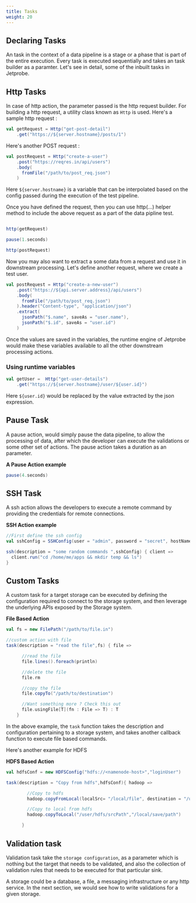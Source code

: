 ```yaml
---
title: Tasks
weight: 20
---
```


## Declaring Tasks

An task in the context of a data pipeline is a stage or a phase that is part of the entire execution. Every task is executed sequentially and takes an task builder
as a paramter. Let's see in detail, some of the inbuilt tasks in Jetprobe.

## Http Tasks

In case of http action, the parameter passed is the http request builder. For building a http request, a utility class known as `Http` is used. Here's a sample http request :

```scala
val getRequest = Http("get-post-detail")
    .get("https://${server.hostname}/posts/1")
```

Here's another POST request :

```scala
val postRequest = Http("create-a-user")
    .post("https://reqres.in/api/users")
    .body(
      fromFile("/path/to/post_req.json")
    )
```

Here `${server.hostname}` is a variable that can be interpolated based on the config passed during the execution of the test pipeline.

Once you have defined the request, then you can use http(...) helper method to include the above request as a part of the data pipline test.

```Scala

http(getRequest)

pause(1.seconds)

http(postRequest)
```

Now you may also want to extract a some data from a request and use it in downstream processing.
Let's define another request, where we create a test user.

```scala
val postRequest = Http("create-a-new-user")
    .post("https://${api.server.address}/api/users")
    .body(
      fromFile("/path/to/post_req.json")
    ).header("Content-type", "application/json")
    .extract(
      jsonPath("$.name", saveAs = "user.name"),
      jsonPath("$.id", saveAs = "user.id")
    )
```

Once the values are saved in the variables, the runtime engine of Jetprobe would make these variables available to all the other downstream processing actions.

### Using runtime variables
```Scala
val getUser =  Http("get-user-details")
    .get("https://${server.hostname}/user/${user.id}")
```

Here `${user.id}` would be replaced by the value extracted by the json expression.

## Pause Task

A pause action, would simply pause the data pipeline, to allow the processing of data, after which the developer can execute the validations or some other set of actions.
The pause action takes a duration as an parameter.

**A Pause Action example**
```scala
pause(4.seconds)
```

## SSH Task

A ssh action allows the developers to execute a remote command by providing the credentials for remote connections.

**SSH Action example**

```scala
//First define the ssh config
val sshConfig = SSHConfig(user = "admin", password = "secret", hostName = "xx.xx.xx.xx")

ssh(description = "some random commands ",sshConfig) { client =>
  client.run("cd /home/me/apps && mkdir temp && ls")
}

```

## Custom Tasks

A custom task for a target storage can be executed by defining the configuration required to connect to the storage system, and
then leverage the underlying APIs exposed by the Storage system.

**File Based Action**
```scala
val fs = new FilePath("/path/to/file.in")

//custom action with file
task(description = "read the file",fs) { file =>

      //read the file
      file.lines().foreach(println)

      //delete the file
      file.rm

      //copy the file
      file.copyTo("/path/to/destination")

      //Want something more ? Check this out
      file.usingFile[T](fn : File => T) : T
    }
```
In the above example, the `task` function takes the description and configuration pertaining to a storage system, and takes another callback function to execute file based commands.

Here's another example for HDFS

**HDFS Based Action**
```scala
val hdfsConf = new HDFSConfig("hdfs://<namenode-host>","loginUser")

task(description = "Copy from hdfs",hdfsConf){ hadoop =>

        //Copy to hdfs
        hadoop.copyFromLocal(localSrc= "/local/file", destination = "/user/hdfs/path")

        //Copy to local from hdfs
        hadoop.copyToLocal("/user/hdfs/srcPath","/local/save/path")

      }

```

## Validation task

Validation task take the `storage configuration`, as a parameter which is nothing but the target that needs to be validated, and also the collection of validation rules that needs
to be executed for that particular sink.

A storage could be a database, a file, a messaging infrastructure or any http service. In the next section, we would see how to write validations for a given storage.
